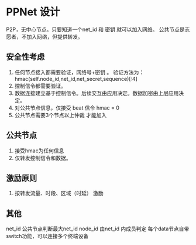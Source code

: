 # PPNet 设计

P2P，无中心节点。只要知道一个net_id 和 密钥 就可以加入网络。
公共节点是志愿者，不加入网络，但提供转发。

## 安全性考虑
1.  任何节点接入都需要验证，网络号+密钥 。 验证方法为： hmac(self.node_id,net_id,net_secret,sequence)[:4]
2.  控制信令都需要验证。
3.  数据连接建立基于控制信令。后续交互由应用决定。数据加密由上层应用决定。
4.  对公共节点信息，仅接受 beat 信令   hmac =  0 
5.  公共节点需要3个节点以上仲裁 才能加入

## 公共节点
1.  接受hmac为任何信息
2.  仅转发控制信令和数据。

## 激励原则
1. 按转发流量、时段、区域（时延） 激励 

## 其他
net_id  公共节点判断最大net_id 
node_id 由net_id 内成员判定
每个data节点自带switch功能，可以连接多个终端设备

## 